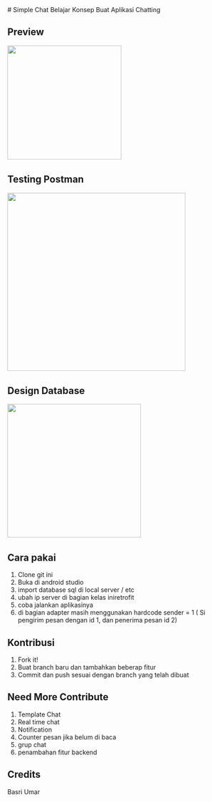 <snippet>
<content>
# Simple Chat
Belajar Konsep Buat Aplikasi Chatting


## Preview
<img src="https://github.com/basriumar12/ChatSimple_RestApiPhpNative/blob/master/img/message_rom.PNG" width="256"/>&nbsp;
## Testing Postman
<img src="https://github.com/basriumar12/ChatSimple_RestApiPhpNative/blob/master/img/test_postman.png" width="400"/>&nbsp;
## Design Database
<img src="https://github.com/basriumar12/ChatSimple_RestApiPhpNative/blob/master/img/database.png" width="300"/>&nbsp;

## Cara pakai
1. Clone git ini
2. Buka di android studio
3. import database sql di local server / etc
4. ubah ip server di bagian kelas iniretrofit
5. coba jalankan aplikasinya
6. di bagian adapter masih menggunakan hardcode sender = 1 ( Si pengirim pesan dengan id 1, dan penerima pesan id 2)

## Kontribusi
1. Fork it!
2. Buat branch baru dan tambahkan beberap fitur
3. Commit dan push sesuai dengan branch yang telah dibuat
## Need More Contribute
1. Template Chat
2. Real time chat 
3. Notification 
4. Counter pesan jika belum di baca
5. grup chat
6. penambahan fitur backend


## Credits
Basri Umar
</content>
</snippet>
